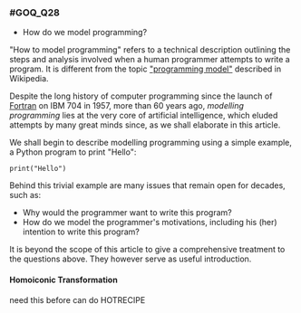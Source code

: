 ### #GOQ_Q28 
- How do we model programming?

"How to model programming" refers to a technical description outlining the steps and analysis involved when a human programmer attempts to write a program. It is different from the topic ["programming model"](https://en.wikipedia.org/wiki/Programming_model) described in Wikipedia.

Despite the long history of computer programming since the launch of [Fortran](https://en.wikipedia.org/wiki/Fortran) on IBM 704 in 1957, more than 60 years ago, _modelling programming_ lies at the very core of artificial intelligence, which eluded attempts by many great minds since, as we shall elaborate in this article.

We shall begin to describe modelling programming using a simple example, a Python program to print "Hello":

```
print("Hello")
```

Behind this trivial example are many issues that remain open for decades, such as:
- Why would the programmer want to write this program?
- How do we model the programmer's motivations, including his (her) intention to write this program?

It is beyond the scope of this article to give a comprehensive treatment to the questions above. They however serve as useful introduction. 

#### Homoiconic Transformation

need this before can do HOTRECIPE
